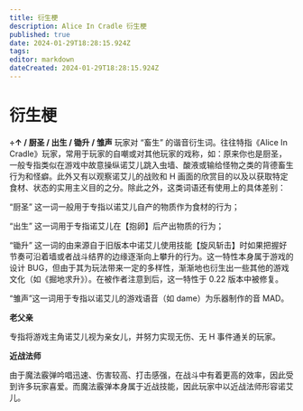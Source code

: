 ```yaml
---
title: 衍生梗
description: Alice In Cradle 衍生梗
published: true
date: 2024-01-29T18:28:15.924Z
tags: 
editor: markdown
dateCreated: 2024-01-29T18:28:15.924Z
---
```


# 衍生梗

**÷↑ / 厨圣 / 出生 / 锄升 / 雏声**
玩家对 “畜生” 的谐音衍生词。往往特指《Alice In Cradle》玩家，常用于玩家的自嘲或对其他玩家的戏称<span class=spoiler>，如：原来你也是厨圣</span>，一般专指类似在游戏中故意操纵诺艾儿跳入虫墙、酸液或输给怪物之类的背德畜生行为和怪癖。此外又有以观察诺艾儿的战败和 H 画面的欣赏目的以及以获取特定食材、状态的实用主义目的之分。除此之外，这类词语还有使用上的具体差别：

“厨圣” 这一词一般用于专指以诺艾儿自产的物质作为食材的行为；

“出生” 这一词用于专指诺艾儿在【抱卵】后产出物质的行为；

“锄升” 这一词的由来源自于旧版本中诺艾儿使用技能【旋风斩击】时如果把握好节奏可沿着墙或者战斗结界的边缘逐渐向上攀升的行为。这一特性本身属于游戏的设计 BUG，但由于其为玩法带来一定的多样性，渐渐地也衍生出一些其他的游戏文化（如《掘地求升》）。在被作者注意到后，这一特性于 0.22 版本中被修复。

“雏声”这一词用于专指以诺艾儿的游戏语音（如 dame）为乐器制作的音 MAD。

**老父亲**

专指将游戏主角诺艾儿视为亲女儿，并努力实现无伤、无 H 事件通关的玩家。

**近战法师**

由于魔法霰弹吟唱迅速、伤害较高、打击感强，在战斗中有着更高的效率，因此受到许多玩家喜爱。而魔法霰弹本身属于近战技能，因此玩家中以近战法师形容诺艾儿。